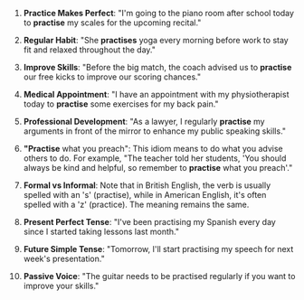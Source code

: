 1. **Practice Makes Perfect**: "I'm going to the piano room after school today to **practise** my scales for the upcoming recital."

2. **Regular Habit**: "She **practises** yoga every morning before work to stay fit and relaxed throughout the day."

3. **Improve Skills**: "Before the big match, the coach advised us to **practise** our free kicks to improve our scoring chances."

4. **Medical Appointment**: "I have an appointment with my physiotherapist today to **practise** some exercises for my back pain."

5. **Professional Development**: "As a lawyer, I regularly **practise** my arguments in front of the mirror to enhance my public speaking skills."

6. **"Practise** what you preach": This idiom means to do what you advise others to do. For example, "The teacher told her students, 'You should always be kind and helpful, so remember to **practise** what you preach'."

7. **Formal vs Informal**: Note that in British English, the verb is usually spelled with an 's' (practise), while in American English, it's often spelled with a 'z' (practice). The meaning remains the same.

8. **Present Perfect Tense**: "I've been practising my Spanish every day since I started taking lessons last month."

9. **Future Simple Tense**: "Tomorrow, I'll start practising my speech for next week's presentation."

10. **Passive Voice**: "The guitar needs to be practised regularly if you want to improve your skills."